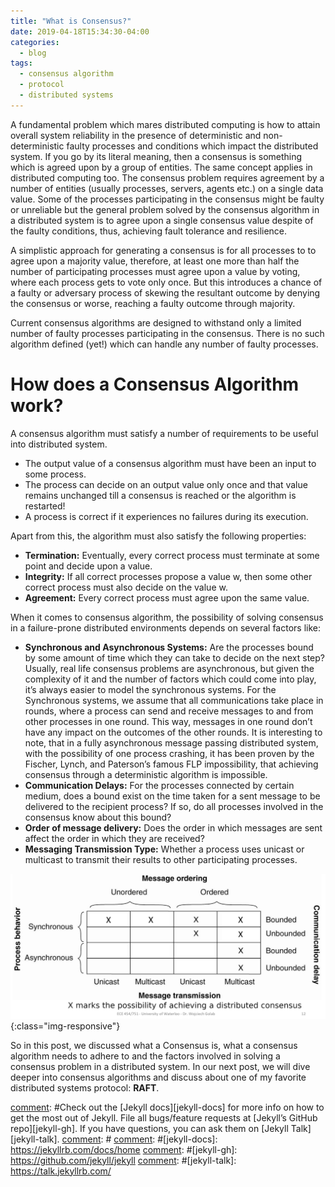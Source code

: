 ```yaml
---
title: "What is Consensus?"
date: 2019-04-18T15:34:30-04:00
categories:
  - blog
tags:
  - consensus algorithm
  - protocol
  - distributed systems 
---
```


A fundamental problem which mares distributed computing is how to attain overall system reliability in the presence of deterministic and non-deterministic faulty processes and conditions which impact the distributed system. If you go by its literal meaning, then a consensus is something which is agreed upon by a group of entities. The same concept applies in distributed computing too. The consensus problem requires agreement by a number of entities (usually processes, servers, agents etc.) on a single data value. Some of the processes participating in the consensus might be faulty or unreliable but the general problem solved by the consensus algorithm in a distributed system is to agree upon a single consensus value despite of the faulty conditions, thus, achieving fault tolerance and resilience.

A simplistic approach for generating a consensus is for all processes to to agree upon a majority value, therefore, at least one more than half the number of participating processes must agree upon a value by voting, where each process gets to vote only once. But this introduces a chance of a faulty or adversary process of skewing the resultant outcome by denying the consensus or worse, reaching a faulty outcome through majority.

Current consensus algorithms are designed to withstand only a limited number of faulty processes participating in the consensus. There is no such algorithm defined (yet!) which can handle any number of faulty processes.

# __How does a Consensus Algorithm work?__

A consensus algorithm must satisfy a number of requirements to be useful into distributed system.
* The output value of a consensus algorithm must have been an input to some process.
* The process can decide on an output value only once and that value remains unchanged till a consensus is reached or the algorithm is restarted!
* A process is correct if it experiences no failures during its execution.

Apart from this, the algorithm must also satisfy the following properties:
* **Termination:**
    Eventually, every correct process must terminate at some point and decide upon a value.
* **Integrity:**
    If all correct processes propose a value w, then some other correct process must also decide on the value w.
* **Agreement:**
    Every correct process must agree upon the same value.
          
When it comes to consensus algorithm, the possibility of solving consensus in a failure-prone distributed environments depends on several factors like:
* **Synchronous and Asynchronous Systems:**
    Are the processes bound by some amount of time which they can take to decide on the next step? Usually, real life consensus problems are asynchronous, but given the complexity of it and the number of factors which could come into play, it’s always easier to model the synchronous systems. For the Synchronous systems, we assume that all communications take place in rounds, where a process can send and receive messages to and from other processes in one round. This way, messages in one round don’t have any impact on the outcomes of the other rounds.
      It is interesting to note, that in a fully asynchronous message passing distributed system, with the possibility of one process crashing, it has been proven by the Fischer, Lynch, and Paterson’s famous FLP impossibility, that achieving consensus through a deterministic algorithm is impossible.
* **Communication Delays:**
    For the processes connected by certain medium, does a bound exist on the time taken for a sent message to be delivered to the recipient process? If so, do all processes involved in the consensus know about this bound?
* **Order of message delivery:**
    Does the order in which messages are sent affect the order in which they are received?
* **Messaging Transmission Type:**
    Whether a process uses unicast or multicast to transmit their results to other participating processes.

![Possibility of Achieving Distributed Consensus](/assets/images/possibility.png){:class="img-responsive"}

So in this post, we discussed what a Consensus is, what a consensus algorithm needs to adhere to and the factors involved in solving a consensus problem in a distributed system. In our next post, we will dive deeper into consensus algorithms and discuss about one of my favorite distributed systems protocol: **RAFT**.

[comment]: #
[comment]: #Check out the [Jekyll docs][jekyll-docs] for more info on how to get the most out of Jekyll. File all bugs/feature requests at [Jekyll’s GitHub repo][jekyll-gh]. If you have questions, you can ask them on [Jekyll Talk][jekyll-talk].
[comment]: #
[comment]: #[jekyll-docs]: https://jekyllrb.com/docs/home
[comment]: #[jekyll-gh]:   https://github.com/jekyll/jekyll
[comment]: #[jekyll-talk]: https://talk.jekyllrb.com/
